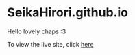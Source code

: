 # SeikaHirori.github.io

Hello lovely chaps :3

To view the live site, click [here](SeikaHirori.github.io)

